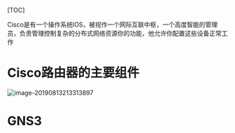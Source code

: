 [TOC]

Cisco是有一个操作系统IOS，被视作一个网际互联中枢，一个高度智能的管理员，负责管理控制复杂的分布式网络资源你的功能，他允许你配置这些设备正常工作

# Cisco路由器的主要组件

![image-20190813213313897](/Users/chenyansong/Documents/note/images/computeNetwork/image-20190813213313897.png)



# GNS3

